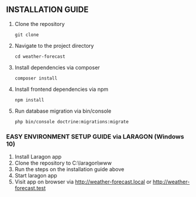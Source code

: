 ## INSTALLATION GUIDE

1. Clone the repository
    ```
    git clone 
    ```
1. Navigate to the project directory
    ```
    cd weather-forecast
    ```
1. Install dependencies via composer
    ```
    composer install
    ```
1. Install frontend dependencies via npm
    ```
    npm install
    ```
1. Run database migration via bin/console
    ```
    php bin/console doctrine:migrations:migrate
    ```


### EASY ENVIRONMENT SETUP GUIDE via LARAGON (Windows 10)
1. Install Laragon app
1. Clone the repository to C:\laragon\www
1. Run the steps on the installation guide above
1. Start laragon app
1. Visit app on browser via http://weather-forecast.local or http://weather-forecast.test
